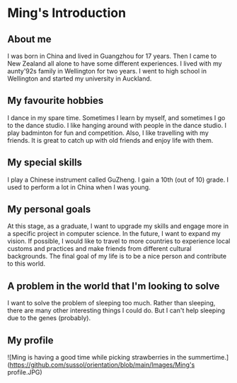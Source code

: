 
# Ming's Introduction 

## About me
I was born in China and lived in Guangzhou for 17 years. Then I came to New Zealand all alone to have some different experiences. I lived with my aunty\'92s family in Wellington for two years. I went to high school in Wellington and started my university in Auckland. 

## My favourite hobbies
I dance in my spare time. Sometimes I learn by myself, and sometimes I go to the dance studio. I like hanging around with people in the dance studio. I play badminton for fun and competition. Also, I like travelling with my friends. It is great to catch up with old friends and enjoy life with them. 

## My special skills
I play a Chinese instrument called GuZheng. I gain a 10th (out of 10) grade. I used to perform a lot in China when I was young. 

## My personal goals
At this stage, as a graduate, I want to upgrade my skills and engage more in a specific project in computer science. In the future, I want to expand my vision. If possible, I would like to travel to more countries to experience local customs and practices and make friends from different cultural backgrounds. The final goal of my life is to be a nice person and contribute to this world. 

## A problem in the world that I'm looking to solve
I want to solve the problem of sleeping too much. Rather than sleeping, there are many other interesting things I could do. But I can't help sleeping due to the genes (probably). 

## My profile
![Ming is having a good time while picking strawberries in the summertime.](https://github.com/sussol/orientation/blob/main/Images/Ming's profile.JPG)